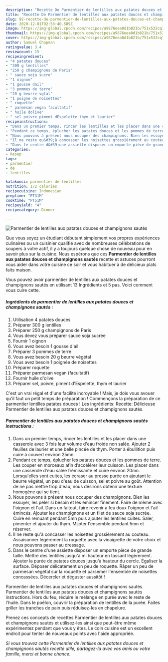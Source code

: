```yaml
---
description: "Recette De Parmentier de lentilles aux patates douces et champignons sautés"
title: "Recette De Parmentier de lentilles aux patates douces et champignons sautés"
slug: 92-recette-de-parmentier-de-lentilles-aux-patates-douces-et-champignons-sautes
date: 2020-12-01T02:58:40.589Z
image: https://img-global.cpcdn.com/recipes/a9876eea0d1b821b/751x532cq70/parmentier-de-lentilles-aux-patates-douces-et-champignons-sautes-photo-principale-de-la-recette.jpg
thumbnail: https://img-global.cpcdn.com/recipes/a9876eea0d1b821b/751x532cq70/parmentier-de-lentilles-aux-patates-douces-et-champignons-sautes-photo-principale-de-la-recette.jpg
cover: https://img-global.cpcdn.com/recipes/a9876eea0d1b821b/751x532cq70/parmentier-de-lentilles-aux-patates-douces-et-champignons-sautes-photo-principale-de-la-recette.jpg
author: Samuel Chapman
ratingvalue: 3.4
reviewcount: 15
recipeingredient:
- "4 patates douces"
- "300 g lentilles"
- "250 g champignons de Paris"
- " sauce soja sucre"
- "1 oignon"
- "1 gousse dail"
- "3 pommes de terre"
- "20 g beurre vgtal"
- "1 poigne de noisettes"
- " roquette"
- " parmesan vegan facultatif"
- " huile dolive"
- " sel poivre piment dEspelette thym et laurier"
recipeinstructions:
- "Dans un premier temps, rincer les lentilles et les placer dans une casserole avec 3 fois leur volume d&#39;eau froide non salée. Ajouter 2 feuilles de laurier et une belle pincée de thym. Porter à ébullition puis cuire à couvert environ 25mn."
- "Pendant ce temps, éplucher les patates douces et les pommes de terre. Les couper en morceaux afin d’accélérer leur cuisson. Les placer dans une casserole d&#39;eau salée frémissante et cuire environ 20mn. Lorsqu&#39;elles sont cuites, les écraser au presse purée en ajoutant le beurre végétal, un peu d&#39;eau de cuisson, sel et poivre au goût. Attention de ne pas mettre trop d&#39;eau, nous désirons obtenir une texture homogène qui se tient."
- "Nous pouvons à présent nous occuper des champignons. Bien les essuyer, les peler si besoin et les émincer finement. Faire de même avec l&#39;oignon et l&#39;ail. Dans un faitout, faire revenir à feu doux l&#39;oignon et l&#39;ail émincés. Ajouter les champignons et un filet de sauce soja sucrée. Cuire en remuant pendant 5mn puis ajouter les lentilles cuites. Saler, pimenter et ajouter du thym. Mijoter l&#39;ensemble pendant 5mn et réserver."
- "Il ne reste qu&#39;à concasser les noisettes grossièrement au couteau. Assaisonner légèrement la roquette avec la vinaigrette de votre choix et nous pouvons passer au dressage."
- "Dans le centre d&#39;une assiette disposer un emporte pièce de grande taille. Mettre des lentilles jusqu&#39;à mi hauteur en tassant légèrement. Ajouter la purée de patates douces jusqu&#39;à hauteur du cercle. Égaliser la surface. Déposer délicatement un peu de roquette. Râper un peu de parmesan végétal sur la roquette et parsemer l&#39;ensemble de noisettes concassées. Décercler et déguster aussitôt !"
categories:
- Resep
tags:
- parmentier
- de
- lentilles

katakunci: parmentier de lentilles 
nutrition: 172 calories
recipecuisine: Indonesian
preptime: "PT31M"
cooktime: "PT51M"
recipeyield: "4"
recipecategory: Dinner

---
```



![Parmentier de lentilles aux patates douces et champignons sautés](https://img-global.cpcdn.com/recipes/a9876eea0d1b821b/751x532cq70/parmentier-de-lentilles-aux-patates-douces-et-champignons-sautes-photo-principale-de-la-recette.jpg)

Que vous soyez un étudiant débutant simplement vos propres expériences culinaires ou un cuisinier qualifié avec de nombreuses célébrations de soupers à votre actif, il y a toujours quelque chose de nouveau pour en savoir plus sur la cuisine. Nous espérons que ces <strong> Parmentier de lentilles aux patates douces et champignons sautés </strong> recette et astuces pourront vous aider dans votre cuisine ce soir et vous habituer à de délicieux plats faits maison.

<!--inarticleads1-->

Vous pouvez avoir parmentier de lentilles aux patates douces et champignons sautés en utilisant 13 Ingrédients et 5 pas. Voici comment vous cuire cette.

##### Ingrédients de parmentier de lentilles aux patates douces et champignons sautés :

1. Utilisation 4 patates douces
1. Préparer 300 g lentilles
1. Préparer 250 g champignons de Paris
1. Vous devez vous préparer  sauce soja sucrée
1. Fournir 1 oignon
1. Vous avez besoin 1 gousse d&#39;ail
1. Préparer 3 pommes de terre
1. Vous avez besoin 20 g beurre végétal
1. Vous avez besoin 1 poignée de noisettes
1. Préparer  roquette
1. Préparer  parmesan vegan (facultatif)
1. Fournir  huile d&#39;olive
1. Préparer  sel, poivre, piment d&#39;Espelette, thym et laurier


C&#39;est un vrai régal et d&#39;une facilité incroyable ! Mais, je dois vous avouer qu&#39;il faut un petit temps de préparation ! Commençons la préparation de ce parmentier lentilles patates douces ! Les ingrédients: Recette: Délicieuse Parmentier de lentilles aux patates douces et champignons sautés. 

<!--inarticleads2-->

##### Parmentier de lentilles aux patates douces et champignons sautés instructions :

1. Dans un premier temps, rincer les lentilles et les placer dans une casserole avec 3 fois leur volume d&#39;eau froide non salée. Ajouter 2 feuilles de laurier et une belle pincée de thym. Porter à ébullition puis cuire à couvert environ 25mn.
1. Pendant ce temps, éplucher les patates douces et les pommes de terre. Les couper en morceaux afin d’accélérer leur cuisson. Les placer dans une casserole d&#39;eau salée frémissante et cuire environ 20mn. Lorsqu&#39;elles sont cuites, les écraser au presse purée en ajoutant le beurre végétal, un peu d&#39;eau de cuisson, sel et poivre au goût. Attention de ne pas mettre trop d&#39;eau, nous désirons obtenir une texture homogène qui se tient.
1. Nous pouvons à présent nous occuper des champignons. Bien les essuyer, les peler si besoin et les émincer finement. Faire de même avec l&#39;oignon et l&#39;ail. Dans un faitout, faire revenir à feu doux l&#39;oignon et l&#39;ail émincés. Ajouter les champignons et un filet de sauce soja sucrée. Cuire en remuant pendant 5mn puis ajouter les lentilles cuites. Saler, pimenter et ajouter du thym. Mijoter l&#39;ensemble pendant 5mn et réserver.
1. Il ne reste qu&#39;à concasser les noisettes grossièrement au couteau. Assaisonner légèrement la roquette avec la vinaigrette de votre choix et nous pouvons passer au dressage.
1. Dans le centre d&#39;une assiette disposer un emporte pièce de grande taille. Mettre des lentilles jusqu&#39;à mi hauteur en tassant légèrement. Ajouter la purée de patates douces jusqu&#39;à hauteur du cercle. Égaliser la surface. Déposer délicatement un peu de roquette. Râper un peu de parmesan végétal sur la roquette et parsemer l&#39;ensemble de noisettes concassées. Décercler et déguster aussitôt !


Parmentier de lentilles aux patates douces et champignons sautés. Parmentier de lentilles aux patates douces et champignons sautés instructions. Hors du feu, réduire le mélange en purée avec le reste de l&#39;huile. Dans le poêlon, couvrir la préparation de lentilles de la purée. Faites griller les tranches de pain puis réduisez-les en chapelure. 

<!--inarticleads1-->

<p>
Prenez ces concepts de recettes Parmentier de lentilles aux patates douces et champignons sautés et utilisez-les ainsi que peut-être même expérimentez pendant que vous y êtes. Le coin cuisine est un excellent endroit pour tenter de nouveaux points avec l'aide appropriée.
</p>

<p>
<i>Si vous trouvez cette Parmentier de lentilles aux patates douces et champignons sautés recette utile, partagez-la avec vos amis ou votre famille, merci et bonne chance.</i>
</p>
